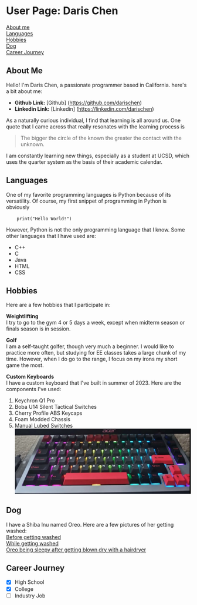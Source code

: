 # User Page: Daris Chen
[About me](#About-Me)\
[Languages](#Languages)\
[Hobbies](#Hobbies)\
[Dog](#Dog)\
[Career Journey](#Career-Journey)

## About Me
Hello! I'm Daris Chen, a passionate programmer based in California. here's a bit about me:

- **Github Link:** [Github] (https://github.com/darischen)
- **Linkedin Link:** [Linkedin] (https://linkedin.com/darischen)

As a naturally curious individual, I find that learning is all around us. One quote that I came across that really resonates with the learning process is
> The bigger the circle of the known the greater the contact with the unknown.

I am constantly learning new things, especially as a student at UCSD, which uses the quarter system as the basis of their academic calendar.

## Languages
One of my favorite programming languages is Python because of its versatility. Of course, my first snippet of programming in Python is obviously

```
    print("Hello World!")
```
However, Python is not the only programming language that I know. Some other languages that I have used are:
- C++
- C
- Java
- HTML
- CSS
  
## Hobbies
Here are a few hobbies that I participate in:

**Weightlifting**\
I try to go to the gym 4 or 5 days a week, except when midterm season or finals season is in session.

**Golf**\
I am a self-taught golfer, though very much a beginner. I would like to practice more often, but studying for EE classes takes a large chunk of my time. However, when I do go to the range, I focus on my irons my short game the most.

**Custom Keyboards**\
I have a custom keyboard that I've built in summer of 2023. Here are the components I've used:
1. Keychron Q1 Pro
2. Boba U14 Silent Tactical Switches
3. Cherry Profile ABS Keycaps
4. Foam Modded Chassis
5. Manual Lubed Switches
![Image](./keyboard.jpg)

## Dog
I have a Shiba Inu named Oreo. Here are a few pictures of her getting washed:\
[Before getting washed](./chair.jpg)\
[While getting washed](./bath.jpg)\
[Oreo being sleepy after getting blown dry with a hairdryer](./sleepy.jpg)

## Career Journey
- [x] High School
- [x] College
- [ ] Industry Job